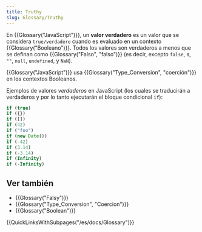 ```yaml
---
title: Truthy
slug: Glossary/Truthy
---
```


En {{Glossary("JavaScript")}}, un **valor verdadero** es un valor que se considera `true/verdadero` cuando es evaluado en un contexto {{Glossary("Booleano")}}. Todos los valores son verdaderos a menos que se definan como {{Glossary("Falso", "falso")}} (es decir, excepto `false`, `0`, `""`, `null`, `undefined`, y `NaN`).

{{Glossary("JavaScript")}} usa {{Glossary("Type_Conversion", "coerción")}} en los contextos Booleanos.

Ejemplos de valores _verdaderos_ en JavaScript (los cuales se traducirán a verdaderos y por lo tanto ejecutarán el bloque condicional `if`):

```js
if (true)
if ({})
if ([])
if (42)
if ("foo")
if (new Date())
if (-42)
if (3.14)
if (-3.14)
if (Infinity)
if (-Infinity)
```

## Ver también

- {{Glossary("Falsy")}}
- {{Glossary("Type_Conversion", "Coercion")}}
- {{Glossary("Boolean")}}

{{QuickLinksWithSubpages("/es/docs/Glossary")}}
